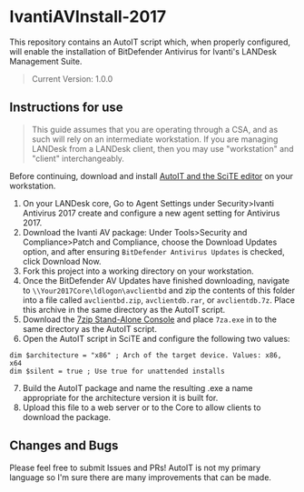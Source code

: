 # IvantiAVInstall-2017
This repository contains an AutoIT script which, when properly configured, will enable the installation of BitDefender Antivirus for Ivanti's LANDesk Management Suite.

> Current Version: 1.0.0

## Instructions for use

> This guide assumes that you are operating through a CSA, and as such will rely on an intermediate workstation. If you are managing LANDesk from a LANDesk client, then you may use "workstation" and "client" interchangeably.

Before continuing, download and install [AutoIT and the SciTE editor](https://www.autoitscript.com/site/autoit/downloads/) on your workstation.

1. On your LANDesk core, Go to Agent Settings under Security>Ivanti Antivirus 2017 create and configure a new agent setting for Antivirus 2017.
2. Download the Ivanti AV package: Under Tools>Security and Compliance>Patch and Compliance, choose the Download Updates option, and after ensuring `BitDefender Antivirus Updates` is checked, click Download Now.
3. Fork this project into a working directory on your workstation.
4. Once the BitDefender AV Updates have finished downloading, navigate to `\\Your2017Core\ldlogon\avclientbd` and zip the contents of this folder into a file called `avclientbd.zip`, `avclientdb.rar`, or `avclientdb.7z`. Place this archive in the same directory as the AutoIT script.
5. Download the [7zip Stand-Alone Console](https://www.7-zip.org/download.html) and place `7za.exe` in to the same directory as the AutoIT script.
6. Open the AutoIT script in SciTE and configure the following two values:
```AutoIT
dim $architecture = "x86" ; Arch of the target device. Values: x86, x64
dim $silent = true ; Use true for unattended installs
```  
7. Build the AutoIT package and name the resulting .exe a name appropriate for the architecture version it is built for.
8. Upload this file to a web server or to the Core to allow clients to download the package.

## Changes and Bugs
Please feel free to submit Issues and PRs! AutoIT is not my primary language so I'm sure there are many improvements that can be made.
